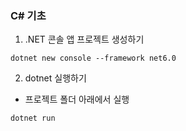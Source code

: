 ### C# 기초

1. .NET 콘솔 앱 프로젝트 생성하기
```
dotnet new console --framework net6.0
```

2. dotnet 실행하기
- 프로젝트 폴더 아래에서 실행
```
dotnet run
```